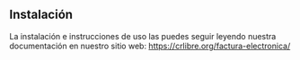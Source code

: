 ## Instalación
La instalación e instrucciones de uso las puedes seguir leyendo nuestra documentación en nuestro sitio web: https://crlibre.org/factura-electronica/
